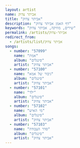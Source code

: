```yaml
---
layout: artist
name: אביתר צדוק
title: "אביתר צדוק"
description: "דף האמן אביתר צדוק"
keywords: "שירים, מוזיקה, אביתר צדוק"
permalink: /artists/אביתר-צדוק
redirect_from:
  - /artists/list/אביתר צדוק
songs:
  - number: "57099"
    name: "אמת"
    album: "סינגלים"
    artist: "אביתר צדוק"
  - number: "57100"
    name: "גיבור של אמא"
    album: "סינגלים"
    artist: "אביתר צדוק"
  - number: "57101"
    name: "ילד"
    album: "סינגלים"
    artist: "אביתר צדוק"
  - number: "57102"
    name: "מי האיש"
    album: "סינגלים"
    artist: "אביתר צדוק"
  - number: "57103"
    name: "סדר העבודה"
    album: "סינגלים"
    artist: "אביתר צדוק"
---
```

